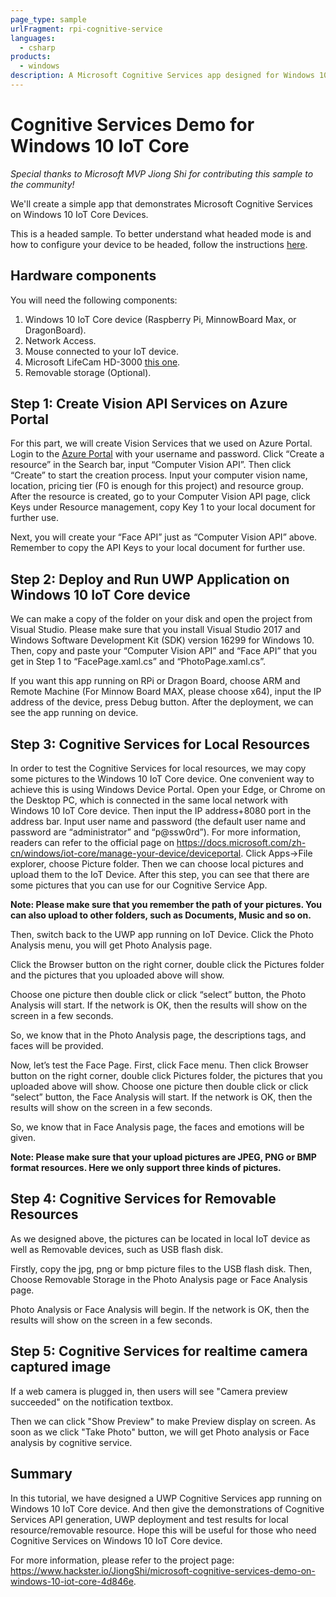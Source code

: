 ```yaml
---
page_type: sample
urlFragment: rpi-cognitive-service
languages:
  - csharp
products:
  - windows
description: A Microsoft Cognitive Services app designed for Windows 10 IoT Core devices.
---
```


# Cognitive Services Demo for Windows 10 IoT Core

_Special thanks to Microsoft MVP Jiong Shi for contributing this sample to the community!_

We'll create a simple app that demonstrates Microsoft Cognitive Services on Windows 10 IoT Core Devices.

This is a headed sample.  To better understand what headed mode is and how to configure your device to be headed, follow the instructions [here](https://docs.microsoft.com/zh-cn/windows/iot-core/learn-about-hardware/headlessmode).

## Hardware components 

You will need the following components:

1. Windows 10 IoT Core device (Raspberry Pi, MinnowBoard Max, or DragonBoard).
2. Network Access.
3. Mouse connected to your IoT device.
4. Microsoft LifeCam HD-3000 [this one](https://www.hackster.io/products/buy/28947?s=BAhJIhY4MjUyNSxCYXNlQXJ0aWNsZQY6BkVG%0A).
5. Removable storage (Optional).

## Step 1: Create Vision API Services on Azure Portal

For this part, we will create Vision Services that we used on Azure Portal. Login to the [Azure Portal](https://portal.azure.com) with your username and password. Click “Create a resource” in the Search bar, input “Computer Vision API”. Then click “Create” to start the creation process. Input your computer vision name, location, pricing tier (F0 is enough for this project) and resource group. After the resource is created, go to your Computer Vision API page, click Keys under Resource management, copy Key 1 to your local document for further use. 

Next, you will create your “Face API” just as “Computer Vision API” above. Remember to copy the API Keys to your local document for further use.

## Step 2: Deploy and Run UWP Application on Windows 10 IoT Core device

We can make a copy of the folder on your disk and open the project from Visual Studio. Please make sure that you install Visual Studio 2017 and Windows Software Development Kit (SDK) version 16299 for Windows 10. Then, copy and paste your “Computer Vision API” and “Face API” that you get in Step 1 to “FacePage.xaml.cs” and “PhotoPage.xaml.cs”.

If you want this app running on RPi or Dragon Board, choose ARM and Remote Machine (For Minnow Board MAX, please choose x64), input the IP address of the device, press Debug button. After the deployment, we can see the app running on device.

## Step 3: Cognitive Services for Local Resources

In order to test the Cognitive Services for local resources, we may copy some pictures to the Windows 10 IoT Core device. One convenient way to achieve this is using Windows Device Portal. Open your Edge, or Chrome on the Desktop PC, which is connected in the same local network with Windows 10 IoT Core device. Then input the IP address+8080 port in the address bar. Input user name and password (the default user name and password are “administrator” and “p@ssw0rd”). For more information, readers can refer to the official page on https://docs.microsoft.com/zh-cn/windows/iot-core/manage-your-device/deviceportal. Click Apps->File explorer, choose Picture folder.
Then we can choose local pictures and upload them to the IoT Device.
After this step, you can see that there are some pictures that you can use for our Cognitive Service App.

**Note: Please make sure that you remember the path of your pictures. You can also upload to other folders, such as Documents, Music and so on.**

Then, switch back to the UWP app running on IoT Device. Click the Photo Analysis menu, you will get Photo Analysis page.

Click the Browser button on the right corner, double click the Pictures folder and the pictures that you uploaded above will show.

Choose one picture then double click or click “select” button, the Photo Analysis will start. If the network is OK, then the results will show on the screen in a few seconds.

So, we know that in the Photo Analysis page, the descriptions tags, and faces will be provided.

Now, let’s test the Face Page. First, click Face menu. Then click Browser button on the right corner, double click Pictures folder, the pictures that you uploaded above will show. Choose one picture then double click or click “select” button, the Face Analysis will start. If the network is OK, then the results will show on the screen in a few seconds.

So, we know that in Face Analysis page, the faces and emotions will be given.

**Note: Please make sure that your upload pictures are JPEG, PNG or BMP format resources. Here we only support three kinds of pictures.**

## Step 4: Cognitive Services for Removable Resources

As we designed above, the pictures can be located in local IoT device as well as Removable devices, such as USB flash disk.

Firstly, copy the jpg, png or bmp picture files to the USB flash disk. Then, Choose Removable Storage in the Photo Analysis page or Face Analysis page.

Photo Analysis or Face Analysis will begin. If the network is OK, then the results will show on the screen in a few seconds.

## Step 5: Cognitive Services for realtime camera captured image

If a web camera is plugged in, then users will see  "Camera preview succeeded" on the notification textbox.

Then we can click "Show Preview" to make Preview display on screen. As soon as we click "Take Photo" button, we will get Photo analysis or Face analysis by cognitive service.

## Summary
In this tutorial, we have designed a UWP Cognitive Services app running on Windows 10 IoT Core device. And then give the demonstrations of Cognitive Services API generation, UWP deployment and test results for local resource/removable resource. Hope this will be useful for those who need Cognitive Services on Windows 10 IoT Core device.

For more information, please refer to the project page: https://www.hackster.io/JiongShi/microsoft-cognitive-services-demo-on-windows-10-iot-core-4d846e.
